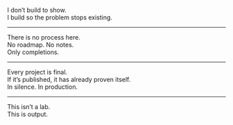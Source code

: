I don’t build to show.  
I build so the problem stops existing.

---

There is no process here.  
No roadmap. No notes.  
Only completions.

---

Every project is final.  
If it’s published, it has already proven itself.  
In silence. In production.

---

This isn’t a lab.  
This is output.
